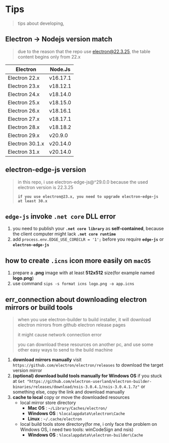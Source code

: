 # Tips

> tips about developing,

## Electron -> Nodejs version match

> due to the reason that the repo use electron@22.3.25, the table content begins only from 22.x

| Electron        | Node.Js          |
| --------------- | ---------------- |
| Electron 22.x   | v16.17.1         |
| Electron 23.x   | v18.12.1         |
| Electron 24.x   | v18.14.0         |
| Electron 25.x   | v18.15.0         |
| Electron 26.x   | v18.16.1         |
| Electron 27.x   | v18.17.1         |
| Electron 28.x   | v18.18.2         |
| Electron 29.x   | v20.9.0          |
| Electron 30.1.x | v20.14.0         |
| Electron 31.x   | v20.14.0         |

## electron-edge-js version

> in this repo, i use electron-edge-js@^29.0.0 because the used electron version is 22.3.25
> 
> **`if you use electron@23.x, you need to upgrade electron-edge-js at least 30.x`**

## **`edge-js`** invoke **`.net core`** DLL error

1. you need to publish your **`.net core library`** as **self-contained**, because the client computer might lack **`.net core runtime`**
2. add `process.env.EDGE_USE_CORECLR = '1';` before you require **`edge-js`** or **`electron-edge-js`**

## how to create **`.icns`** icon more easily on **`macOS`**

1. prepare a **.png** image with at least **512x512** size(for example named **logo.png**)
2. use command `sips -s format icns logo.png -o app.icns`

## err_connection about downloading electron mirrors or build tools

> when you use electron-builder to build installer, it will download electron mirrors from github electron release pages
>
> it might cause network connection error
>
> you can download these resources on another pc, and use some other easy ways to send to the build machine

1. **download mirrors manually** visit `https://github.com/electron/electron/releases` to download the target version mirror
2. **(optional) download build tools manually for Windows OS** if you stuck at `Get "https://github.com/electron-userland/electron-builder-binaries/releases/download/nsis-3.0.4.1/nsis-3.0.4.1.7z"` or something else, copy the link and download manually
3. **cache to local** copy or move the downloaded resources
    + local mirror store directory
        + **Mac OS** : `~/Library/Caches/electron/`
        + **Windows OS** : `%localappdata%\electron\Cache`
        + **Linux** : `~/.cache/electron`
    + local build tools store directory(for me, i only face the problem on Windows OS, i need two tools: winCodeSign and nsis)
        + **Windows OS** : `%localappdata%\electron-builder\Cache`
